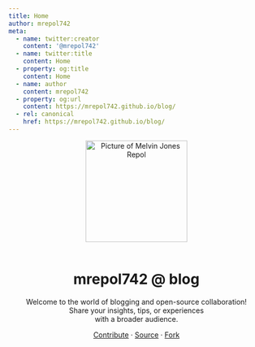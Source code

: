 ```yaml
---
title: Home
author: mrepol742
meta:
  - name: twitter:creator
    content: '@mrepol742'
  - name: twitter:title
    content: Home
  - property: og:title
    content: Home
  - name: author
    content: mrepol742
  - property: og:url
    content: https://mrepol742.github.io/blog/
  - rel: canonical
    href: https://mrepol742.github.io/blog/
---
```



<div align="center">
    <img align="center" src="/blog/images/melvin-jones-repol.circle.png" alt="Picture of Melvin Jones Repol" width="200"><br><br>
    <h1>mrepol742 @ blog</h1>
    <p>Welcome to the world of blogging and open-source collaboration!<br> Share your insights, tips, or experiences<br> with a broader audience.</p>
    <a href="/blog/post/2024/01/06/building-a-blog-with-vuepress/">Contribute</a> · <a href="https://github.com/mrepol742/blog">Source</a> · <a href="https://github.com/mrepol742/blog/fork">Fork</a>
</div>